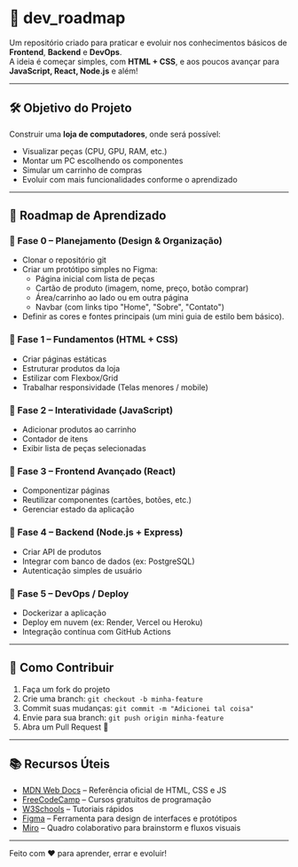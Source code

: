 # 🚀 dev_roadmap

Um repositório criado para praticar e evoluir nos conhecimentos básicos de **Frontend**, **Backend** e **DevOps**.  
A ideia é começar simples, com **HTML + CSS**, e aos poucos avançar para **JavaScript, React, Node.js** e além!  

---

## 🛠️ Objetivo do Projeto
Construir uma **loja de computadores**, onde será possível:
- Visualizar peças (CPU, GPU, RAM, etc.)
- Montar um PC escolhendo os componentes
- Simular um carrinho de compras
- Evoluir com mais funcionalidades conforme o aprendizado

---

## 📌 Roadmap de Aprendizado

### 🔹 Fase 0 – Planejamento (Design & Organização)
- Clonar o repositório git
- Criar um protótipo simples no Figma:
  - Página inicial com lista de peças
  - Cartão de produto (imagem, nome, preço, botão comprar)
  - Área/carrinho ao lado ou em outra página
  - Navbar (com links tipo "Home", "Sobre", "Contato")
- Definir as cores e fontes principais (um mini guia de estilo bem básico).

### 🔹 Fase 1 – Fundamentos (HTML + CSS)
- Criar páginas estáticas
- Estruturar produtos da loja
- Estilizar com Flexbox/Grid
- Trabalhar responsividade (Telas menores / mobile)

### 🔹 Fase 2 – Interatividade (JavaScript)
- Adicionar produtos ao carrinho
- Contador de itens
- Exibir lista de peças selecionadas

### 🔹 Fase 3 – Frontend Avançado (React)
- Componentizar páginas
- Reutilizar componentes (cartões, botões, etc.)
- Gerenciar estado da aplicação

### 🔹 Fase 4 – Backend (Node.js + Express)
- Criar API de produtos
- Integrar com banco de dados (ex: PostgreSQL)
- Autenticação simples de usuário

### 🔹 Fase 5 – DevOps / Deploy
- Dockerizar a aplicação
- Deploy em nuvem (ex: Render, Vercel ou Heroku)
- Integração contínua com GitHub Actions

---

## 🤝 Como Contribuir
1. Faça um fork do projeto  
2. Crie uma branch: `git checkout -b minha-feature`  
3. Commit suas mudanças: `git commit -m "Adicionei tal coisa"`  
4. Envie para sua branch: `git push origin minha-feature`  
5. Abra um Pull Request 🎉  

---

## 📚 Recursos Úteis
- [MDN Web Docs](https://developer.mozilla.org/pt-BR/) – Referência oficial de HTML, CSS e JS  
- [FreeCodeCamp](https://www.freecodecamp.org/) – Cursos gratuitos de programação  
- [W3Schools](https://www.w3schools.com/) – Tutoriais rápidos  
- [Figma](https://www.figma.com/) – Ferramenta para design de interfaces e protótipos  
- [Miro](https://miro.com/) – Quadro colaborativo para brainstorm e fluxos visuais   

---

Feito com ❤️ para aprender, errar e evoluir!
